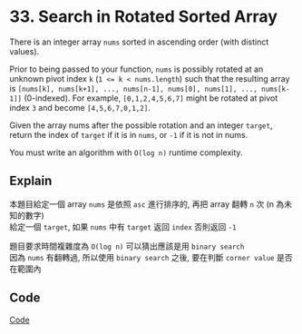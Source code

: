 # 33. Search in Rotated Sorted Array

There is an integer array `nums` sorted in ascending order (with distinct values).

Prior to being passed to your function, `nums` is possibly rotated at an unknown pivot index `k` (`1 <= k < nums.length`) such that the resulting array is `[nums[k], nums[k+1], ..., nums[n-1], nums[0], nums[1], ..., nums[k-1]]` (0-indexed). For example, `[0,1,2,4,5,6,7]` might be rotated at pivot index `3` and become `[4,5,6,7,0,1,2]`.

Given the array nums after the possible rotation and an integer `target`, return the index of `target` if it is in `nums`, or `-1` if it is not in nums.

You must write an algorithm with `O(log n)` runtime complexity.

## Explain

本題目給定一個 array `nums` 是依照 `asc` 進行排序的, 再把 array 翻轉 `n` 次 (n 為未知的數字)  
給定一個 `target`, 如果 `nums` 中有 `target` 返回 `index` 否則返回 `-1`

題目要求時間複雜度為 `O(log n)` 可以猜出應該是用 `binary search`  
因為 `nums` 有翻轉過, 所以使用 `binary search` 之後, 要在判斷 `corner value` 是否在範圍內

## Code

[Code](./solution.go)